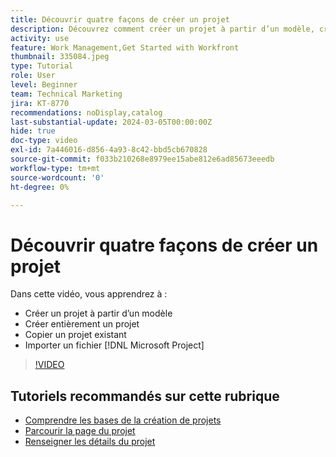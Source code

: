 ```yaml
---
title: Découvrir quatre façons de créer un projet
description: Découvrez comment créer un projet à partir d’un modèle, créer entièrement un projet, copier un projet existant ou importer un fichier  [!DNL Microsoft Project] .
activity: use
feature: Work Management,Get Started with Workfront
thumbnail: 335084.jpeg
type: Tutorial
role: User
level: Beginner
team: Technical Marketing
jira: KT-8770
recommendations: noDisplay,catalog
last-substantial-update: 2024-03-05T00:00:00Z
hide: true
doc-type: video
exl-id: 7a446016-d856-4a93-8c42-bbd5cb670828
source-git-commit: f033b210268e8979ee15abe812e6ad85673eeedb
workflow-type: tm+mt
source-wordcount: '0'
ht-degree: 0%

---
```


# Découvrir quatre façons de créer un projet

Dans cette vidéo, vous apprendrez à :

* Créer un projet à partir d’un modèle
* Créer entièrement un projet
* Copier un projet existant
* Importer un fichier [!DNL Microsoft Project]

>[!VIDEO](https://video.tv.adobe.com/v/335084/?quality=12&learn=on)

## Tutoriels recommandés sur cette rubrique

* [Comprendre les bases de la création de projets](/help/manage-work/projects/understand-basic-project-creation.md)
* [Parcourir la page du projet](/help/manage-work/projects/navigate-the-project-page.md)
* [Renseigner les détails du projet](/help/manage-work/projects/fill-in-the-project-details.md)
